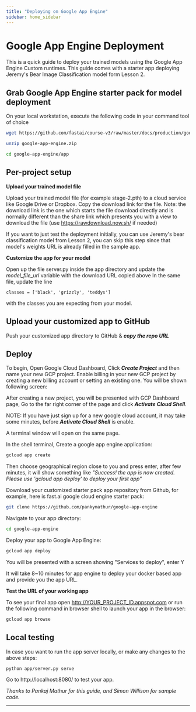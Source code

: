 ```yaml
---
title: "Deploying on Google App Engine"
sidebar: home_sidebar
---
```


# Google App Engine Deployment

This is a quick guide to deploy your trained models using the Google App Engine Custom runtimes. This guide comes with a starter app deploying Jeremy's Bear Image Classification model form Lesson 2.

## Grab Google App Engine starter pack for model deployment

On your local workstation, execute the following code in your command tool of choice
```bash
wget https://github.com/fastai/course-v3/raw/master/docs/production/google-app-engine.zip

unzip google-app-engine.zip

cd google-app-engine/app
```

## Per-project setup

**Upload your trained model file**

Upload your trained model file (for example stage-2.pth) to a cloud service like Google Drive or Dropbox. Copy the download link for the file. Note: the download link is the one which starts the file download directly and is normally different than the share link which presents you with a view to download the file (use https://rawdownload.now.sh/ if needed)

If you want to just test the deployment initially, you can use Jeremy's bear classification model from Lesson 2, you can skip this step since that model's weights URL is already filled in the sample app.


**Customize the app for your model**

Open up the file server.py inside the app directory and update the *model_file_url* variable with the download URL copied above
In the same file, update the line

`classes = ['black', 'grizzly', 'teddys']` 

with the classes you are expecting from your model.

## Upload your customized app to GitHub

Push your customized app directory to GitHub & ***copy the repo URL***


## Deploy

To begin, Open Google Cloud Dashboard, Click ***Create Project*** and then name your new GCP project. Enable billing in your new GCP project by creating a new billing account or setting an existing one. You will be shown following screen:
<img alt="" src="https://cdn-images-1.medium.com/max/1440/1*J_JfUCxs-WAfsNJsW_gXjQ.png" class="screenshot">

After creating a new project, you will be presented with GCP Dashboard page, Go to the far right corner of the page and click ***Activate Cloud Shell***.
<img alt="" src="https://cdn-images-1.medium.com/max/1440/1*X9XC4D-zQLXDTrWPw9csYw.png" class="screenshot">

NOTE: If you have just sign up for a new google cloud account, it may take some minutes, before ***Activate Cloud Shell*** is enable.

A terminal window will open on the same page.
<img alt="" src="https://cdn-images-1.medium.com/max/1440/1*zswXHm5sxmmy5sIj5x60BQ.png" class="screenshot">

In the shell terminal, Create a google app engine application:

```bash 
gcloud app create
```

Then choose geographical region close to you and press enter, after few minutes, it will show something like *"Success! the app is now created. Please use 'gcloud app deploy' to deploy your first app"*
<img alt="" src="https://cdn-images-1.medium.com/max/1440/1*mjRaAbLgGbPxcv2Fzu8YVA.png" class="screenshot">

Download your customized starter pack app repository from Github, for example, here is fast.ai google cloud engine starter pack:

```bash 
git clone https://github.com/pankymathur/google-app-engine
```

Navigate to your app directory:

```bash 
cd google-app-engine
```

Deploy your app to Google App Engine:

```bash 
gcloud app deploy
```

You will be presented with a screen showing "Services to deploy", enter Y
<img alt="" src="https://cdn-images-1.medium.com/max/1440/1*V2drMPZjBsHHh73wctN1cA.png" class="screenshot">


It will take 8~10 minutes for app engine to deploy your docker based app and provide you the app URL. 

**Test the URL of your working app**

To see your final app open http://YOUR_PROJECT_ID.appspot.com or run the following command in browser shell to launch your app in the browser:

```bash 
gcloud app browse
```

## Local testing
In case you want to run the app server locally, or make any changes to the above steps:

```bash
python app/server.py serve
```

Go to http://localhost:8080/ to test your app.

*Thanks to Pankaj Mathur for this guide, and Simon Willison for sample code.*

---
